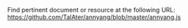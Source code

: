 Find pertinent document or resource at the following URL:
https://github.com/TalAter/annyang/blob/master/annyang.js
